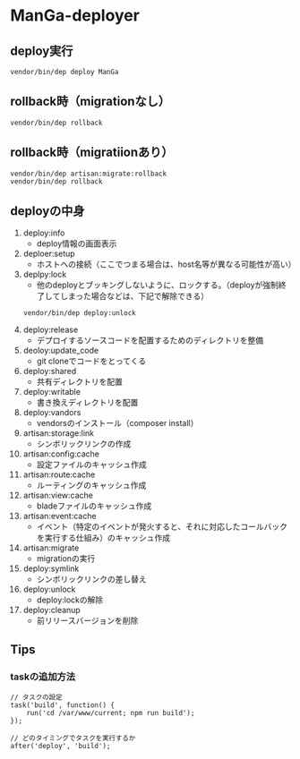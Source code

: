 # ManGa-deployer
## deploy実行
```
vendor/bin/dep deploy ManGa
```

## rollback時（migrationなし）
```
vendor/bin/dep rollback
```

## rollback時（migratiionあり）
```
vendor/bin/dep artisan:migrate:rollback
vendor/bin/dep rollback
```
## deployの中身
1. deploy:info
    - deploy情報の画面表示
1. deploer:setup
    - ホストへの接続（ここでつまる場合は、host名等が異なる可能性が高い）
1. deplpy:lock
    - 他のdeployとブッキングしないように、ロックする。（deployが強制終了してしまった場合などは、下記で解除できる）
    ```
    vendor/bin/dep deploy:unlock
    ```
1. deploy:release
    - デプロイするソースコードを配置するためのディレクトリを整備
1. deoloy:update_code
    - git cloneでコードをとってくる
1. deploy:shared
    - 共有ディレクトリを配置
1. deploy:writable
    - 書き換えディレクトリを配置
1. deploy:vandors
    - vendorsのインストール（composer install）
1. artisan:storage:link
    - シンボリックリンクの作成
1. artisan:config:cache
    - 設定ファイルのキャッシュ作成
1. artisan:route:cache
    - ルーティングのキャッシュ作成
1. artisan:view:cache 
    - bladeファイルのキャッシュ作成
1. artisan:event:cache 
    - イベント（特定のイベントが発火すると、それに対応したコールバックを実行する仕組み）のキャッシュ作成
1. artisan:migrate 
    - migrationの実行
1. deploy:symlink 
    - シンボリックリンクの差し替え
1. deploy:unlock 
    - deploy:lockの解除
1. deploy:cleanup
    - 前リリースバージョンを削除

## Tips
### taskの追加方法
```
// タスクの設定
task('build', function() {
    run('cd /var/www/current; npm run build');
});

// どのタイミングでタスクを実行するか
after('deploy', 'build');
```
